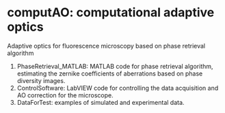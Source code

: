 # computAO: computational adaptive optics
Adaptive optics for fluorescence microscopy based on phase retrieval algorithm
1) PhaseRetrieval_MATLAB: MATLAB code for phase retrieval algorithm, estimating the zernike coefficients of aberrations based on phase diversity images.
2) ControlSoftware: LabVIEW code for controlling the data acquisition and AO correction for the microscope.
3) DataForTest: examples of simulated and experimental data.
